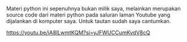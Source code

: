Materi python ini sepenuhnya bukan milik saya, melainkan merupakan source code dari materi python pada saluran laman Youtube yang dijalankan di komputer saya. Untuk tautan sudah saya cantumkan.

https://youtu.be/iA8lLwmtKQM?si=yJFWUCCumKvdV8cQ
